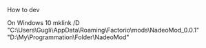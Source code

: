 How to dev

On Windows 10
mklink /D "C:\Users\Gugli\AppData\Roaming\Factorio\mods\NadeoMod_0.0.1" "D:\My\Programmation\Folder\NadeoMod"

